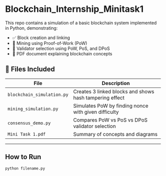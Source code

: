 # Blockchain_Internship_Minitask1

This repo contains a simulation of a basic blockchain system implemented in Python, demonstrating:

- ✅ Block creation and linking
- 🔁 Mining using Proof-of-Work (PoW)
- 🔐 Validator selection using PoW, PoS, and DPoS
- 📄 PDF document explaining blockchain concepts

## 🧪 Files Included

| File | Description |
|------|-------------|
| `blockchain_simulation.py` | Creates 3 linked blocks and shows hash tampering effect |
| `mining_simulation.py` | Simulates PoW by finding nonce with given difficulty |
| `consensus_demo.py` | Compares PoW vs PoS vs DPoS validator selection |
| `Mini Task 1.pdf` | Summary of concepts and diagrams |

---
## How to Run

```bash
python filename.py
